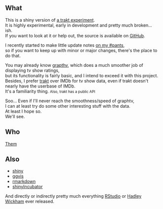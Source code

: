 ## What

This is a shiny version of [a trakt experiment](https://github.com/jemus42/tRakt).  
It is highly experimental, early in development and pretty much broken… ish.  
If you want to look at it or help out, the source is available on [GitHub](https://github.com/jemus42/tRakt-shiny).  

I recently started to make little update notes [on my #pants](http://pants.jemu.name//tag/trakt_shiny),  
so if you want to keep up with minor or major changes, there's the place to do that.

You may already know [grapthv](http://graphtv.kevinformatics.com), which does a much smoother job of displaying tv show ratings,  
but its functionality is fairly basic, and I intend to exceed it with this project.   
Besides, I prefer [trakt](http://trakt.tv) over IMDb for tv show data, even if trakt doesn't nearly have the userbase of IMDb.  
It's a familiarity thing. <small>Also, trakt has a public API</small>

Soo… Even if I'll never reach the smoothness/speed of graphtv,  
I can at least try do some other interesting stuff with the data.  
At least I hope so.  
We'll see.
 
## Who

[Them](https://github.com/jemus42/tRakt-shiny/graphs/contributors)

## Also

* [shiny](http://shiny.rstudio.com)
* [ggvis](http://ggvis.rstudio.com)
* [rmarkdown](http://rmarkdown.rstudio.com)
* [shinyIncubator](https://github.com/rstudio/shiny-incubator)

And directly or indirectly pretty much everything [RStudio](http://rstudio.com) 
or [Hadley Wickham](http://had.co.nz/) ever released.
